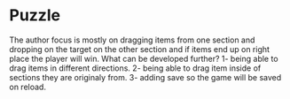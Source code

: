 # Puzzle
The author focus is mostly on dragging items from one section and dropping on the 
target on the other section and if items end up on right place the player will win. 
What can be developed further?
1- being able to drag items in different directions.
2- being able to drag item inside of sections they are originaly from.
3- adding save so the game will be saved on reload. 
